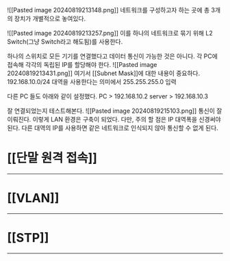 ![[Pasted image 20240819213148.png]]
네트워크를 구성하고자 하는 곳에 총 3개의 장치가 개별적으로 놓여있다.

![[Pasted image 20240819213257.png]]
이를 하나의 네트워크로 묶기 위해 L2 Switch(그냥 Switch라고 해도됨)를 사용한다.

하나의 스위치로 모든 기기를 연결했다고 데이터 통신이 가능한 것은 아니다.
각 PC에 접속해 각각의 독립된 IP를 할당해야 한다.
![[Pasted image 20240819213431.png]]
여기서 [[Subnet Mask]]에 대한 내용이 중요하다.
192.168.10.0/24 대역을 사용한다는 의미에서 255.255.255.0 입력

다른 PC 들도 아래와 같이 설정했다.
PC > 192.168.10.2
server > 192.168.10.3

잘 연결되었는지 테스트해본다.
![[Pasted image 20240819215103.png]]
통신이 잘 이뤄진다.
이렇게 LAN 환경은 구축이 되었다.
다만, 주의 할 점은 IP 대역폭을 신경써야 된다.
다른 대역의 IP를 사용하면 같은 네트워크로 인식되지 않아 통신할 수 없게 된다.

# [[단말 원격 접속]]
---

# [[VLAN]]
---

# [[STP]]
---
